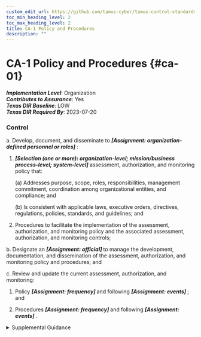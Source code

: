 ```yaml
---
custom_edit_url: https://github.com/tamus-cyber/tamus-control-standards/tree/main/content/tamus.edu/TAMUS_profile.xml
toc_min_heading_level: 2
toc_max_heading_level: 2
title: CA-1 Policy and Procedures
description: ""
---
```


# CA-1 Policy and Procedures {#ca-01}

_**Implementation Level**_: Organization\
_**Contributes to Assurance**_: Yes\
_**Texas DIR Baseline**_: LOW\
_**Texas DIR Required By**_: 2023-07-20

### Control

a. Develop, document, and disseminate to <strong title="ca-1_prm_1"> <em>[Assignment: organization-defined personnel or roles]</em> </strong>:

1.  <strong title="ca-01_odp.03"> <em>[Selection (one or more): organization-level; mission/business process-level; system-level]</em> </strong> assessment, authorization, and monitoring policy that:

    (a) Addresses purpose, scope, roles, responsibilities, management commitment, coordination among organizational entities, and compliance; and

    (b) Is consistent with applicable laws, executive orders, directives, regulations, policies, standards, and guidelines; and

2. Procedures to facilitate the implementation of the assessment, authorization, and monitoring policy and the associated assessment, authorization, and monitoring controls;

b. Designate an <strong title="ca-01_odp.04"> <em>[Assignment: official]</em> </strong> to manage the development, documentation, and dissemination of the assessment, authorization, and monitoring policy and procedures; and

c. Review and update the current assessment, authorization, and monitoring:

1. Policy <strong title="ca-01_odp.05"> <em>[Assignment: frequency]</em> </strong> and following <strong title="ca-01_odp.06"> <em>[Assignment: events]</em> </strong> ; and

2. Procedures <strong title="ca-01_odp.07"> <em>[Assignment: frequency]</em> </strong> and following <strong title="ca-01_odp.08"> <em>[Assignment: events]</em> </strong>.

<details>
  <summary>Supplemental Guidance</summary>

Assessment, authorization, and monitoring policy and procedures address the controls in the CA family that are implemented within systems and organizations. The risk management strategy is an important factor in establishing such policies and procedures. Policies and procedures contribute to security and privacy assurance. Therefore, it is important that security and privacy programs collaborate on the development of assessment, authorization, and monitoring policy and procedures. Security and privacy program policies and procedures at the organization level are preferable, in general, and may obviate the need for mission- or system-specific policies and procedures. The policy can be included as part of the general security and privacy policy or be represented by multiple policies that reflect the complex nature of organizations. Procedures can be established for security and privacy programs, for mission or business processes, and for systems, if needed. Procedures describe how the policies or controls are implemented and can be directed at the individual or role that is the object of the procedure. Procedures can be documented in system security and privacy plans or in one or more separate documents. Events that may precipitate an update to assessment, authorization, and monitoring policy and procedures include assessment or audit findings, security incidents or breaches, or changes in applicable laws, executive orders, directives, regulations, policies, standards, and guidelines. Simply restating controls does not constitute an organizational policy or procedure.

</details>

